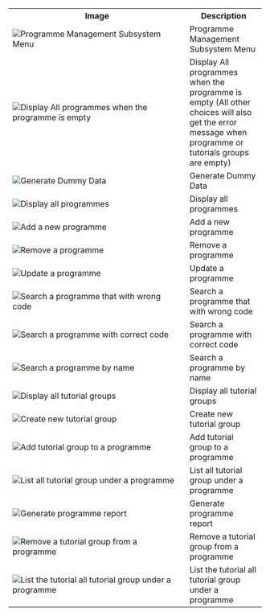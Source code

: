 <table>
  <colgroup>
    <col style="width: 70%">
    <col style="width: 30%">
  </colgroup>
  <tr>
    <th>Image</th>
    <th>Description</th>
  </tr>
  <tr>
    <td><img src="img/Image01.png" alt="Programme Management Subsystem Menu"></td>
    <td>Programme Management Subsystem Menu</td>
  </tr>
  <tr>
    <td><img src="img/Image02.png" alt="Display All programmes when the programme is empty"></td>
    <td>Display All programmes when the programme is empty (All other choices will also get the error message when programme or tutorials groups are empty)</td>
  </tr>
  <tr>
    <td><img src="img/Image03.png" alt="Generate Dummy Data"></td>
    <td>Generate Dummy Data</td>
  </tr>
  <tr>
    <td><img src="img/Image04.png" alt="Display all programmes"></td>
    <td>Display all programmes</td>
  </tr>
  <tr>
    <td><img src="img/Image05.png" alt="Add a new programme"></td>
    <td>Add a new programme</td>
  </tr>
  <tr>
    <td><img src="img/Image06.png" alt="Remove a programme"></td>
    <td>Remove a programme</td>
  </tr>
  <tr>
    <td><img src="img/Image07.png" alt="Update a programme"></td>
    <td>Update a programme</td>
  </tr>
  <tr>
    <td><img src="img/Image08.png" alt="Search a programme that with wrong code"></td>
    <td>Search a programme that with wrong code</td>
  </tr>
  <tr>
    <td><img src="img/Image09.png" alt="Search a programme with correct code"></td>
    <td>Search a programme with correct code</td>
  </tr>
  <tr>
    <td><img src="img/Image10.png" alt="Search a programme by name"></td>
    <td>Search a programme by name</td>
  </tr>
  <tr>
    <td><img src="img/Image11.png" alt="Display all tutorial groups"></td>
    <td>Display all tutorial groups</td>
  </tr>
  <tr>
    <td><img src="img/Image12.png" alt="Create new tutorial group"></td>
    <td>Create new tutorial group</td>
  </tr>
  <tr>
    <td><img src="img/Image13.png" alt="Add tutorial group to a programme"></td>
    <td>Add tutorial group to a programme</td>
  </tr>
  <tr>
    <td><img src="img/Image14.png" alt="List all tutorial group under a programme"></td>
    <td>List all tutorial group under a programme</td>
  </tr>
  <tr>
    <td><img src="img/Image15.png" alt="Generate programme report"></td>
    <td>Generate programme report</td>
  </tr>
  <tr>
    <td><img src="img/Image16.png" alt="Remove a tutorial group from a programme"></td>
    <td>Remove a tutorial group from a programme</td>
  </tr>
  <tr>
    <td><img src="img/Image17.png" alt="List the tutorial all tutorial group under a programme"></td>
    <td>List the tutorial all tutorial group under a programme</td>
  </tr>
</table>
